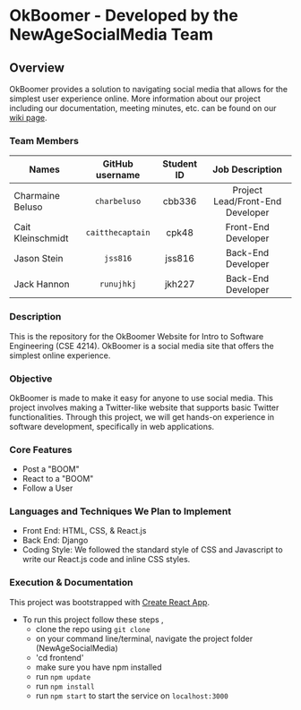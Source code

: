# OkBoomer - Developed by the NewAgeSocialMedia Team

## Overview
OkBoomer provides a solution to navigating social media that allows for the simplest user experience online.
More information about our project including our documentation, meeting minutes, etc. can be found on our [wiki page](https://github.com/Intro-to-SE-Spring-2020/NewAgeSocialMedia/wiki).

### Team Members
| Names               | GitHub username          | Student ID   | Job Description                     |
| ------------------- |:------------------:      | :-----------:| :---------------------------------: |
| Charmaine Beluso    | `charbeluso`             | cbb336       | Project Lead/Front-End Developer    |
| Cait Kleinschmidt   | `caitthecaptain`         | cpk48        | Front-End Developer                 |
| Jason Stein         | `jss816`                 | jss816       | Back-End Developer                  |
| Jack Hannon         | `runujhkj`               | jkh227       | Back-End Developer                  |


### Description
This is the repository for the OkBoomer Website for Intro to Software Engineering (CSE 4214). OkBoomer is a social media site that offers the simplest online experience.

### Objective
OkBoomer is made to make it easy for anyone to use social media. This project involves making a Twitter-like website that supports basic Twitter functionalities. Through this project, we will get hands-on experience in software development, specifically in web applications.

### Core Features
* Post a "BOOM"
* React to a "BOOM"
* Follow a User

### Languages and Techniques We Plan to Implement
* Front End: HTML, CSS, & React.js
* Back End: Django
* Coding Style: We followed the standard style of CSS and Javascript to write our React.js code and inline CSS styles.

### Execution & Documentation
This project was bootstrapped with [Create React App](https://github.com/facebook/create-react-app).

- To run this project follow these steps ,
  - clone the repo using `git clone`
  - on your command line/terminal, navigate the project folder (NewAgeSocialMedia)
  - 'cd frontend'
  - make sure you have npm installed
  - run `npm update` 
  - run `npm install`
  - run `npm start` to start the service on `localhost:3000`

